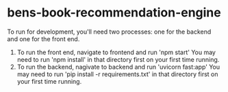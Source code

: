 # bens-book-recommendation-engine

To run for development, you'll need two processes: one for the backend and one for the front end.

1. To run the front end, navigate to frontend and run 'npm start'
    You may need to run 'npm install' in that directory first on your first time running.
2. To run the backend, nagivate to backend and run 'uvicorn fast:app'
    You may need to run 'pip install -r requirements.txt' in that directory first on your first time running.
